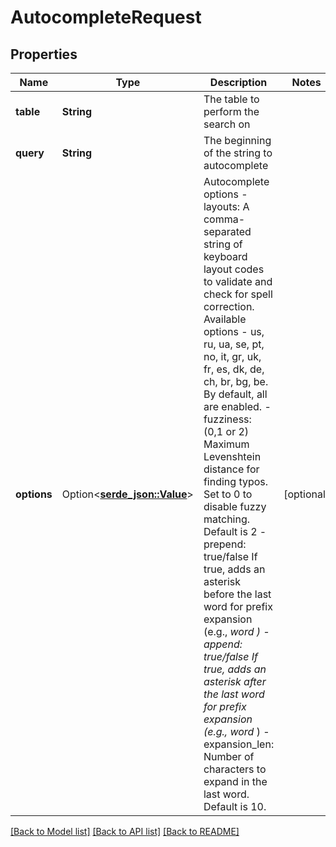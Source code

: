 # AutocompleteRequest

## Properties

Name | Type | Description | Notes
------------ | ------------- | ------------- | -------------
**table** | **String** | The table to perform the search on | 
**query** | **String** | The beginning of the string to autocomplete | 
**options** | Option<[**serde_json::Value**](.md)> | Autocomplete options   - layouts: A comma-separated string of keyboard layout codes to validate and check for spell correction. Available options - us, ru, ua, se, pt, no, it, gr, uk, fr, es, dk, de, ch, br, bg, be. By default, all are enabled.   - fuzziness: (0,1 or 2) Maximum Levenshtein distance for finding typos. Set to 0 to disable fuzzy matching. Default is 2   - prepend: true/false If true, adds an asterisk before the last word for prefix expansion (e.g., *word )   - append:  true/false If true, adds an asterisk after the last word for prefix expansion (e.g., word* )   - expansion_len: Number of characters to expand in the last word. Default is 10.  | [optional]

[[Back to Model list]](../README.md#documentation-for-models) [[Back to API list]](../README.md#documentation-for-api-endpoints) [[Back to README]](../README.md)


